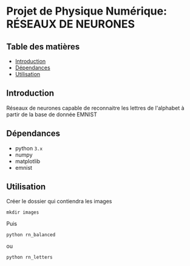 # Projet de Physique Numérique: RÉSEAUX DE NEURONES

## Table des matières 
* [Introduction](#introduction)
* [Dépendances](#dépendance)
* [Utilisation](#utilisation)

## Introduction
Réseaux de neurones capable de reconnaitre les lettres de l'alphabet à partir de la base de donnée EMNIST

## Dépendances 
* python `3.x`
* numpy 
* matplotlib
* emnist

## Utilisation
Créer le dossier qui contiendra les images

`mkdir images`

Puis

`python rn_balanced`

ou

`python rn_letters`
